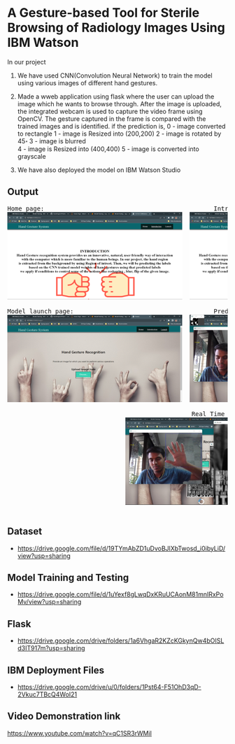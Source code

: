 # A Gesture-based Tool for Sterile Browsing of Radiology Images Using IBM Watson

In our project 
1. We have used CNN(Convolution Neural Network) to train the model using various images of different hand gestures.
2. Made a wweb application using flask where the user can upload the image which he wants to browse through. After the image is uploaded, the integrated webcam 
   is used to capture the video frame using OpenCV. The gesture captured in the frame is compared with the trained images and is identified.
if the prediction is,
0 - image converted to rectangle
1 - image is Resized into (200,200)
2 - image is rotated by 45॰ 
3 - image is blurred  
4 - image is Resized into (400,400) 
5 - image is converted into grayscale

3. We have also deployed the model on IBM Watson Studio

## Output
<pre>
Home page:                                              Introduction page:
<img src="https://github.com/DarshGupta1910/Images/blob/main/Intro.png"  width="400" height="200" />  <img src="https://github.com/DarshGupta1910/Images/blob/main/Intro.png" width="400" height="200" />

Model launch page:                                      Predicting results using Random Image:
<img src="https://github.com/DarshGupta1910/Images/blob/main/launch.png" width="400" height="200" />  <img src="https://github.com/DarshGupta1910/Images/blob/main/output1.png" width="400" height="200" />

                                                  Real Time Example:
                                <img src="https://github.com/DarshGupta1910/Images/blob/main/output2.png" width="400" height="200" />

</pre>
## Dataset 
- https://drive.google.com/file/d/19TYmAbZD1uDvoBJlXbTwosd_i0ibyLiD/view?usp=sharing

## Model Training and Testing
- https://drive.google.com/file/d/1uYexf8gLwqDxKRuUCAonM81mnIRxPoMv/view?usp=sharing

## Flask
- https://drive.google.com/drive/folders/1a6VhgaR2KZcKGkynQw4bOISLd3IT917m?usp=sharing


## IBM Deployment Files
- https://drive.google.com/drive/u/0/folders/1Pst64-F51OhD3qD-2Vkuc7TBcQ4WoI21

## Video Demonstration link
https://www.youtube.com/watch?v=qC1SR3rWMiI
